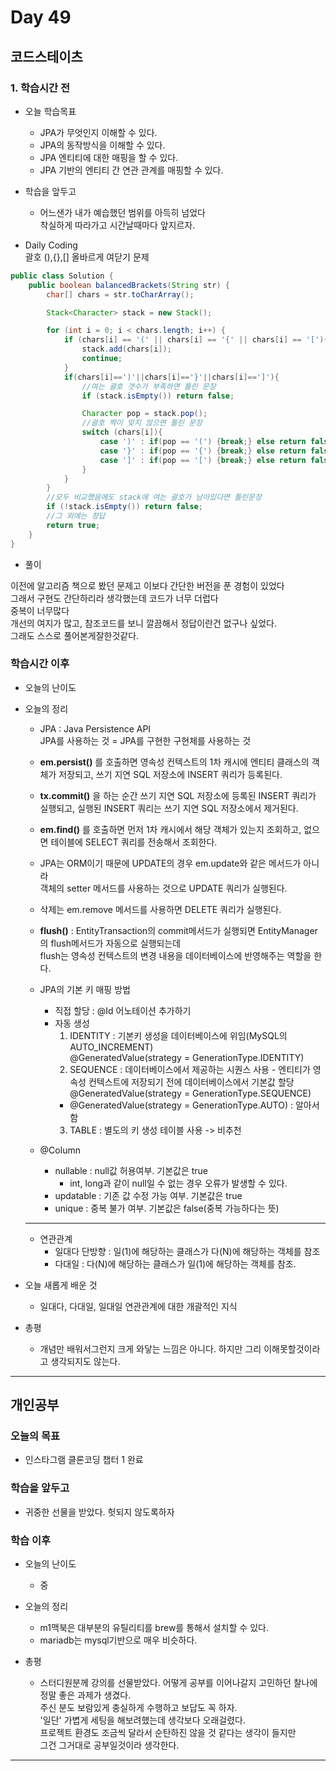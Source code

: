 # Day 49

## 코드스테이츠

### 1. 학습시간 전
* 오늘 학습목표

    - JPA가 무엇인지 이해할 수 있다.
    - JPA의 동작방식을 이해할 수 있다.
    - JPA 엔티티에 대한 매핑을 할 수 있다.
    - JPA 기반의 엔티티 간 연관 관계를 매핑할 수 있다.

* 학습을 앞두고

    - 어느샌가 내가 예습했던 범위를 아득히 넘었다  
    착실하게 따라가고 시간날때마다 앞지르자.
* Daily Coding  
괄호 (),{},[] 올바르게 여닫기 문제
```java
public class Solution { 
	public boolean balancedBrackets(String str) {
        char[] chars = str.toCharArray();

        Stack<Character> stack = new Stack();

        for (int i = 0; i < chars.length; i++) {
            if (chars[i] == '(' || chars[i] == '{' || chars[i] == '['){
                stack.add(chars[i]);
                continue;
            }
            if(chars[i]==')'||chars[i]=='}'||chars[i]==']'){
				//여는 괄호 갯수가 부족하면 틀린 문장
                if (stack.isEmpty()) return false;

                Character pop = stack.pop();
                //괄호 짝이 맞지 않으면 틀린 문장
                switch (chars[i]){
                    case ')' : if(pop == '(') {break;} else return false ;
                    case '}' : if(pop == '{') {break;} else return false ;
                    case ']' : if(pop == '[') {break;} else return false ;
                }
            }
        }
        //모두 비교했음에도 stack에 여는 괄호가 남아있다면 틀린문장
        if (!stack.isEmpty()) return false;
        //그 외에는 정답
        return true;
    }
}
```  
* 풀이  

이전에 알고리즘 책으로 봤던 문제고 이보다 간단한 버전을 푼 경험이 있었다  
그래서 구현도 간단하리라 생각했는데 코드가 너무 더럽다  
중복이 너무많다  
개선의 여지가 많고, 참조코드를 보니 깔끔해서 정답이란건 없구나 싶었다.  
그래도 스스로 풀어본게잘한것같다.

### 학습시간 이후
* 오늘의 난이도


* 오늘의 정리

    - JPA : Java Persistence API  
    JPA를 사용하는 것 = JPA를 구현한 구현체를 사용하는 것  
    - **em.persist()** 를 호출하면 영속성 컨텍스트의 1차 캐시에 엔티티 클래스의 객체가 저장되고, 쓰기 지연 SQL 저장소에 INSERT 쿼리가 등록된다.
    - **tx.commit()** 을 하는 순간 쓰기 지연 SQL 저장소에 등록된 INSERT 쿼리가 실행되고, 실행된 INSERT 쿼리는 쓰기 지연 SQL 저장소에서 제거된다.
    - **em.find()** 를 호출하면 먼저 1차 캐시에서 해당 객체가 있는지 조회하고, 없으면 테이블에 SELECT 쿼리를 전송해서 조회한다.  

    - JPA는 ORM이기 때문에 UPDATE의 경우 em.update와 같은 메서드가 아니라  
    객체의 setter 메서드를 사용하는 것으로 UPDATE 쿼리가 실행된다. 
    - 삭제는 em.remove 메서드를 사용하면 DELETE 쿼리가 실행된다.

    - **flush()** : EntityTransaction의 commit메서드가 실행되면 EntityManager의 flush메서드가 자동으로 실행되는데  
    flush는 영속성 컨텍스트의 변경 내용을 데이터베이스에 반영해주는 역할을 한다.

    - JPA의 기본 키 매핑 방법  
        - 직접 할당 : @Id 어노테이션 추가하기
        - 자동 생성  
            1. IDENTITY : 기본키 생성을 데이터베이스에 위임(MySQL의 AUTO_INCREMENT)  
            @GeneratedValue(strategy = GenerationType.IDENTITY)
            2. SEQUENCE : 데이터베이스에서 제공하는 시퀀스 사용 - 엔티티가 영속성 컨텍스트에 저장되기 전에 데이터베이스에서 기본값 할당  
            @GeneratedValue(strategy = GenerationType.SEQUENCE)  
            + @GeneratedValue(strategy = GenerationType.AUTO) : 알아서함
            3. TABLE : 별도의 키 생성 테이블 사용 -> 비추천  

    - @Column  
        - nullable : null값 허용여부. 기본값은 true  
            - int, long과 같이 null일 수 없는 경우 오류가 발생할 수 있다.
        - updatable : 기존 값 수정 가능 여부. 기본값은 true  
        - unique : 중복 불가 여부. 기본값은 false(중복 가능하다는 뜻)

    ---
    - 연관관계  
        - 일대다 단방향 : 일(1)에 해당하는 클래스가 다(N)에 해당하는 객체를 참조
        - 다대일 : 다(N)에 해당하는 클래스가 일(1)에 해당하는 객체를 참조.
* 오늘 새롭게 배운 것

    - 일대다, 다대일, 일대일 연관관계에 대한 개괄적인 지식

* 총평 

    - 개념만 배워서그런지 크게 와닿는 느낌은 아니다. 하지만 그리 이해못할것이라고 생각되지도 않는다.
---
## 개인공부  

### 오늘의 목표
- 인스타그램 클론코딩 챕터 1 완료

### 학습을 앞두고

- 귀중한 선물을 받았다. 헛되지 않도록하자
### 학습 이후
* 오늘의 난이도

    - 중
* 오늘의 정리

    - m1맥북은 대부분의 유틸리티를 brew를 통해서 설치할 수 있다. 
    - mariadb는 mysql기반으로 매우 비슷하다.

* 총평 

    - 스터디원분께 강의를 선물받았다. 어떻게 공부를 이어나갈지 고민하던 찰나에 정말 좋은 과제가 생겼다.  
    주신 분도 보람있게 충실하게 수행하고 보답도 꼭 하자.  
    '일단' 가볍게 세팅을 해보려했는데 생각보다 오래걸렸다.  
    프로젝트 환경도 조금씩 달라서 순탄하진 않을 것 같다는 생각이 들지만  
    그건 그거대로 공부일것이라 생각한다.
---